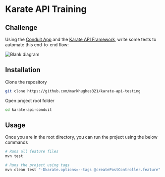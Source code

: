 # Karate API Training

## Challenge

Using the [Conduit App](https://react-redux.realworld.io/#/?_k=zkbpmx) and the [Karate API Framework](https://github.com/karatelabs), write some tests to automate this end-to-end flow:

![Blank diagram](https://user-images.githubusercontent.com/9667977/193516142-a81c1f52-b87d-47ec-8ff4-a89588f30b4f.png)

## Installation

Clone the repository

```bash
git clone https://github.com/markhughes321/karate-api-testing
```

Open project root folder

```bash
cd karate-api-conduit
```

## Usage

Once you are in the root directory, you can run the project using the below commands

```python
# Runs all feature files
mvn test

# Runs the project using tags
mvn clean test "-Dkarate.options=--tags @createPostController.feature"

```
